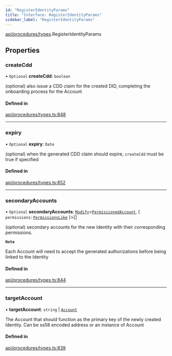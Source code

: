```yaml
---
id: "RegisterIdentityParams"
title: "Interface: RegisterIdentityParams"
sidebar_label: "RegisterIdentityParams"
---
```


[api/procedures/types](../../../../../modules/API/Procedures/Types/Types.md).RegisterIdentityParams

## Properties

### createCdd

• `Optional` **createCdd**: `boolean`

(optional) also issue a CDD claim for the created DID, completing the onboarding process for the Account

#### Defined in

[api/procedures/types.ts:848](https://github.com/PolymeshAssociation/polymesh-sdk/blob/b55e63737/src/api/procedures/types.ts#L848)

___

### expiry

• `Optional` **expiry**: `Date`

(optional) when the generated CDD claim should expire, `createCdd` must be true if specified

#### Defined in

[api/procedures/types.ts:852](https://github.com/PolymeshAssociation/polymesh-sdk/blob/b55e63737/src/api/procedures/types.ts#L852)

___

### secondaryAccounts

• `Optional` **secondaryAccounts**: [`Modify`](../../../../../modules/Types/Utils/Utils.md#modify)\<[`PermissionedAccount`](../../../Entities/Types/PermissionedAccount/PermissionedAccount.md), \{ `permissions`: [`PermissionsLike`](../../../../../modules/API/Entities/Types/Types.md#permissionslike)  }\>[]

(optional) secondary accounts for the new Identity with their corresponding permissions.

**`Note`**

Each Account will need to accept the generated authorizations before being linked to the Identity

#### Defined in

[api/procedures/types.ts:844](https://github.com/PolymeshAssociation/polymesh-sdk/blob/b55e63737/src/api/procedures/types.ts#L844)

___

### targetAccount

• **targetAccount**: `string` \| [`Account`](../../../../../classes/API/Entities/Account/Account.md)

The Account that should function as the primary key of the newly created Identity. Can be ss58 encoded address or an instance of Account

#### Defined in

[api/procedures/types.ts:839](https://github.com/PolymeshAssociation/polymesh-sdk/blob/b55e63737/src/api/procedures/types.ts#L839)
